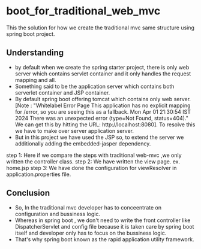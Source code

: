 # boot_for_traditional_web_mvc
This the solution for how we create the traditional mvc same structure using spring boot project.

## Understanding
* by default when we create the spring starter project, there is only web server which contains servlet container and it only handles the request mapping and all.
* Something said to be the application server which contains both serverlet container and JSP container.
* By default spring boot offering tomcat which contains only web server.[Note : "Whitelabel Error Page This application has no explicit mapping for /error, so you are seeing this as a fallback. Mon Apr 01 21:30:54 IST 2024 There was an unexpected error (type=Not Found, status=404)." We can get this by hitting the URL: http://localhost:8080]. To resolve this we have to make over server application server.
* But in this project we have used the JSP so, to extend the server we additionally adding the embedded-jasper dependency.

step 1: Here if we compare the steps with traditional web-mvc ,we only written the controller class.
step 2: We have written the view page. ex. home.jsp
step 3: We have done the configuration for viewResolver in application.properties file.

## Conclusion
* So, In the traditional mvc developer has to conceentrate on configuration and bussiness logic.
* Whereas in spring boot , we don't need to write the front controller like DispatcherServlet and config file because it is taken care by spring boot itself and developer only has to focus on the bussiness logic.
* That's why spring boot known as the rapid application utility framework.


